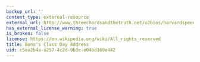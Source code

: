 ```yaml
---
backup_url: ''
content_type: external-resource
external_url: http://www.threechordsandthetruth.net/u2bios/harvardspeech.php
has_external_license_warning: true
is_broken: false
license: https://en.wikipedia.org/wiki/All_rights_reserved
title: Bono's Class Day Address
uid: c5ea2b4a-a257-4c2d-9b3e-e04bd169e442
---
```


